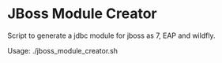 JBoss Module Creator
====================

Script to generate a jdbc module for jboss as 7, EAP and wildfly.

Usage: ./jboss_module_creator.sh
